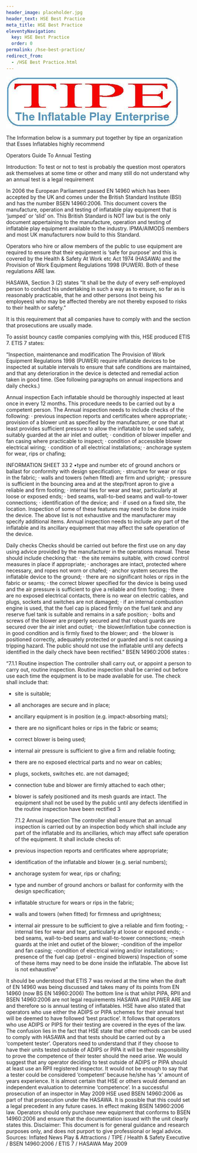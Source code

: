 ```yaml
---
header_image: placeholder.jpg
header_text: HSE Best Practice
meta_title: HSE Best Practice
eleventyNavigation:
  key: HSE Best Practice
  order: 0
permalink: /hse-best-practice/
redirect_from:
  - /HSE Best Practice.html
---
```

![TIPE Logo](/images/tipe-logo.jpg)

The Information below is a summary put together by tipe an organization that Esses Inflatables highly recommend

Operators Guide To Annual Testing

Introduction:
To test or not to test is probably the question most operators ask themselves at
some time or other and many still do not understand why an annual test is a legal
requirement

In 2006 the European Parliament passed EN 14960 which has been accepted by the UK and comes
under the British Standard Institute (BSI) and has the number BSEN 14960:2006. This document
covers the manufacture, operation and testing of inflatable play equipment that is ‘jumped’ or ‘slid’ on.
This British Standard is NOT law but is the only document appertaining to the manufacture, operation
and testing of inflatable play equipment available to the industry. IPMA/AIMODS members and most
UK manufacturers now build to this Standard.

Operators who hire or allow members of the public to use equipment are required to ensure that their
equipment is ‘safe for purpose’ and this is covered by the Health & Safety At Work etc Act 1974
(HASAWA) and the Provision of Work Equipment Regulations 1998 (PUWER). Both of these regulations
ARE law.

HASAWA, Section 3 (2) states “It shall be the duty of every self-employed person to conduct his
undertaking in such a way as to ensure, so far as is reasonably practicable, that he and other persons
(not being his employees) who may be affected thereby are not thereby exposed to risks to their
health or safety.”

It is this requirement that all companies have to comply with and the section that prosecutions are
usually made.

To assist bouncy castle companies complying with this, HSE produced ETIS 7.
ETIS 7 states:

“Inspection, maintenance and modification
The Provision of Work Equipment Regulations 1998 (PUWER) require inflatable devices to be inspected
at suitable intervals to ensure that safe conditions are maintained, and that any deterioration in the
device is detected and remedial action taken in good time. (See following paragraphs on annual
inspections and daily checks.)

Annual inspection
Each inflatable should be thoroughly inspected at least once in every 12 months. This procedure needs
to be carried out by a competent person.
The Annual inspection needs to include checks of the following:
· previous inspection reports and certificates where appropriate;
· provision of a blower unit as specified by the manufacturer, or one that at least provides sufficient
pressure to allow the inflatable to be used safely, suitably guarded at the air inlet and outlet;
· condition of blower impeller and fan casing where practicable to inspect;
· condition of accessible blower electrical wiring;
· condition of all electrical installations;
· anchorage system for wear, rips or chafing;

INFORMATION SHEET 33
2
•type and number etc of ground anchors or ballast for conformity with design specification;
· structure for wear or rips in the fabric;
· walls and towers (when fitted) are firm and upright;
· pressure is sufficient in the bouncing area and at the step/front apron to give a reliable and firm
footing;
· internal ties for wear and tear, particularly at loose or exposed ends;
· bed seams, wall-to-bed seams and wall-to-tower connections;
· identification of the device; and
· if used on a fixed site, the location.
Inspection of some of these features may need to be done inside the device. The above list is not
exhaustive and the manufacturer may specify additional items. Annual inspection needs to include any
part of the inflatable and its ancillary equipment that may affect the safe operation of the device.

Daily checks
Checks should be carried out before the first use on any day using advice provided by the
manufacturer in the operations manual. These should include checking that:
· the site remains suitable, with crowd control measures in place if appropriate;
· anchorages are intact, protected where necessary, and ropes not worn or chafed;
· anchor system secures the inflatable device to the ground;
· there are no significant holes or rips in the fabric or seams;
· the correct blower specified for the device is being used and the air pressure is sufficient to give a
reliable and firm footing;
· there are no exposed electrical contacts, there is no wear on electric cables, and plugs, sockets and
switches are not damaged;
· if an internal combustion engine is used, that the fuel cap is placed firmly on the fuel tank and any
reserve fuel tank is suitable and remains in a safe position;
· bolts and screws of the blower are properly secured and that robust guards are secured over the air
inlet and outlet;
· the blower/inflation tube connection is in good condition and is firmly fixed to the blower; and
· the blower is positioned correctly, adequately protected or guarded and is not causing a tripping
hazard.
The public should not use the inflatable until any defects identified in the daily check have been
rectified.”
BSEN 14960:2006 states :

“7.1.1 Routine inspection
The controller shall carry out, or appoint a person to carry out, routine inspection.
Routine inspection shall be carried out before use each time the equipment is to be made available
for use. The check shall include that:

- site is suitable;
- all anchorages are secure and in place;
- ancillary equipment is in position (e.g. impact-absorbing mats);
- there are no significant holes or rips in the fabric or seams;
- correct blower is being used;
- internal air pressure is sufficient to give a firm and reliable footing;
- there are no exposed electrical parts and no wear on cables;
- plugs, sockets, switches etc. are not damaged;
- connection tube and blower are firmly attached to each other;
- blower is safely positioned and its mesh guards are intact.
  The equipment shall not be used by the public until any defects identified in the routine inspection have
  been rectified
  3

  7.1.2 Annual inspection
  The controller shall ensure that an annual inspection is carried out by an inspection body which shall
  include any part of the inflatable and its ancillaries, which may affect safe operation of the equipment.
  It shall include checks of:

- previous inspection reports and certificates where appropriate;
- identification of the inflatable and blower (e.g. serial numbers);
- anchorage system for wear, rips or chafing;
- type and number of ground anchors or ballast for conformity with the design specification;
- inflatable structure for wears or rips in the fabric;
- walls and towers (when fitted) for firmness and uprightness;
- internal air pressure to be sufficient to give a reliable and firm footing;
  -internal ties for wear and tear, particularly at loose or exposed ends;
  -bed seams, wall-to-bed seams and wall-to-tower connections;
  -mesh guards at the inlet and outlet of the blower;
  -condition of the impellor and fan casing;
  -condition of electrical wiring and/or installations;
  -presence of the fuel cap (petrol - engined blowers)
  Inspection of some of these items may need to be done inside the inflatable. The above list is not
  exhaustive”

It should be understood that ETIS 7 was revised at the time when the draft of EN 14960 was being
discussed and takes many of its points from EN 14960 (now BS EN 14960:2006)
The bottom line is that whilst PIPA, RPII and BSEN 14960:2006 are not legal requirements HASAWA
and PUWER ARE law and therefore so is annual testing of inflatables.
HSE have also stated that operators who use either the ADIPS or PIPA schemes for their annual test
will be deemed to have followed ‘best practice’. It follows that operators who use ADIPS or PIPS for
their testing are covered in the eyes of the law. The confusion lies in the fact that HSE state that other
methods can be used to comply with HASAWA and that tests should be carried out by a ‘competent
tester’. Operators need to understand that if they choose to have their units tested outside of ADIPS or
PIPA it will be their responsibility to prove the competence of their tester should the need arise. We
would suggest that any operator deciding to test outside of ADIPS or PIPA should at least use an RPII
registered inspector. It would not be enough to say that a tester could be considered ‘competent’
because he/she has ‘x’ amount of years experience. It is almost certain that HSE or others would
demand an independent evaluation to determine ‘competence’.
In a successful prosecution of an inspector in May 2009 HSE used BSEN 14960:2006 as part of that
prosecution under the HASAWA. It is possible that this could set a legal precedent in any future cases.
In effect making BSEN 14960:2006 law.
Operators should only purchase new equipment that conforms to BSEN 14960:2006 and ensure that
the documentation issued with the unit clearly states this.
Disclaimer: This document is for general guidance and research purposes only, and does not purport to give
professional or legal advice.
Sources:
Inflated News Play & Attractions / TIPE / Health & Safety Executive / BSEN 14960:2006 / ETIS 7 / HASAWA
May 2009
